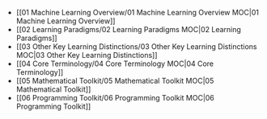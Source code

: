 - [[01 Machine Learning Overview/01 Machine Learning Overview MOC|01 Machine Learning Overview]]
- [[02 Learning Paradigms/02 Learning Paradigms MOC|02 Learning Paradigms]]
- [[03 Other Key Learning Distinctions/03 Other Key Learning Distinctions MOC|03 Other Key Learning Distinctions]]
- [[04 Core Terminology/04 Core Terminology MOC|04 Core Terminology]]
- [[05 Mathematical Toolkit/05 Mathematical Toolkit MOC|05 Mathematical Toolkit]]
- [[06 Programming Toolkit/06 Programming Toolkit MOC|06 Programming Toolkit]]